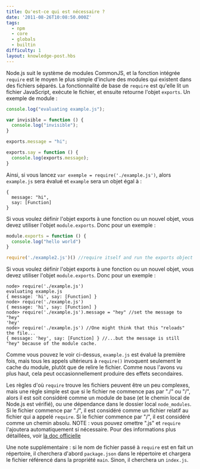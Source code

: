 ```yaml
---
title: Qu'est-ce qui est nécessaire ?
date: '2011-08-26T10:08:50.000Z'
tags:
  - npm
  - core
  - globals
  - builtin
difficulty: 1
layout: knowledge-post.hbs
---
```


Node.js suit le système de modules CommonJS, et la fonction intégrée `require` est le moyen le plus simple d'inclure des modules qui existent dans des fichiers séparés. La fonctionnalité de base de `require` est qu'elle lit un fichier JavaScript, exécute le fichier, et ensuite retourne l'objet `exports`. Un exemple de module :

```javascript
console.log("evaluating example.js");

var invisible = function () {
  console.log("invisible");
}

exports.message = "hi";

exports.say = function () {
  console.log(exports.message);
}
```

Ainsi, si vous lancez `var exemple = require('./example.js')`, alors `example.js` sera évalué et `example` sera un objet égal à :

```
{
  message: "hi",
  say: [Function]
}
```

Si vous voulez définir l'objet exports à une fonction ou un nouvel objet, vous devez utiliser l'objet `module.exports`. Donc pour un exemple :

```javascript
module.exports = function () {
  console.log("hello world")
}

require('./example2.js')() //require itself and run the exports object
```

Si vous voulez définir l'objet exports à une fonction ou un nouvel objet, vous devez utiliser l'objet `module.exports`. Donc pour un exemple :

```
node> require('./example.js')
evaluating example.js
{ message: 'hi', say: [Function] }
node> require('./example.js')
{ message: 'hi', say: [Function] }
node> require('./example.js').message = "hey" //set the message to "hey"
'hey'
node> require('./example.js') //One might think that this "reloads" the file...
{ message: 'hey', say: [Function] } //...but the message is still "hey" because of the module cache.
```

Comme vous pouvez le voir ci-dessus, `example.js` est évalué la première fois, mais tous les appels ultérieurs à `require()` invoquent seulement le cache du module, plutôt que de relire le fichier. Comme nous l'avons vu plus haut, cela peut occasionnellement produire des effets secondaires.

Les règles d'où `require` trouve les fichiers peuvent être un peu complexes, mais une règle simple est que si le fichier ne commence pas par "./" ou "/", alors il est soit considéré comme un module de base (et le chemin local de Node.js est vérifié), ou une dépendance dans le dossier local `node_modules`. Si le fichier commence par "./", il est considéré comme un fichier relatif au fichier qui a appelé `require`. Si le fichier commence par "/", il est considéré comme un chemin absolu. NOTE : vous pouvez omettre ".js" et `require` l'ajoutera automatiquement si nécessaire. Pour des informations plus détaillées, voir [la doc officielle](https://nodejs.org/docs/v0.4.2/api/modules.html#all_Together...)

Une note supplémentaire : si le nom de fichier passé à `require` est en fait un répertoire, il cherchera d'abord `package.json` dans le répertoire et chargera le fichier référencé dans la propriété `main`. Sinon, il cherchera un `index.js`.
